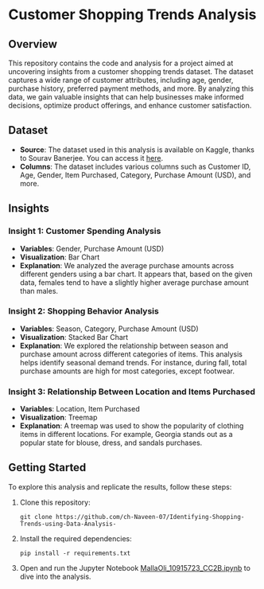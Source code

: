 # Customer Shopping Trends Analysis

## Overview

This repository contains the code and analysis for a project aimed at uncovering insights from a customer shopping trends dataset. The dataset captures a wide range of customer attributes, including age, gender, purchase history, preferred payment methods, and more. By analyzing this data, we gain valuable insights that can help businesses make informed decisions, optimize product offerings, and enhance customer satisfaction.

## Dataset

- **Source**: The dataset used in this analysis is available on Kaggle, thanks to Sourav Banerjee. You can access it [here](https://www.kaggle.com/datasets/iamsouravbanerjee/customer-shopping-trends-dataset/).
- **Columns**: The dataset includes various columns such as Customer ID, Age, Gender, Item Purchased, Category, Purchase Amount (USD), and more.

## Insights

### Insight 1: Customer Spending Analysis

- **Variables**: Gender, Purchase Amount (USD)
- **Visualization**: Bar Chart
- **Explanation**: We analyzed the average purchase amounts across different genders using a bar chart. It appears that, based on the given data, females tend to have a slightly higher average purchase amount than males.

### Insight 2: Shopping Behavior Analysis

- **Variables**: Season, Category, Purchase Amount (USD)
- **Visualization**: Stacked Bar Chart
- **Explanation**: We explored the relationship between season and purchase amount across different categories of items. This analysis helps identify seasonal demand trends. For instance, during fall, total purchase amounts are high for most categories, except footwear.

### Insight 3: Relationship Between Location and Items Purchased

- **Variables**: Location, Item Purchased
- **Visualization**: Treemap
- **Explanation**: A treemap was used to show the popularity of clothing items in different locations. For example, Georgia stands out as a popular state for blouse, dress, and sandals purchases.

## Getting Started

To explore this analysis and replicate the results, follow these steps:

1. Clone this repository:

   ```
   git clone https://github.com/ch-Naveen-07/Identifying-Shopping-Trends-using-Data-Analysis-
   ```

2. Install the required dependencies:

   ```
   pip install -r requirements.txt
   ```

3. Open and run the Jupyter Notebook [MallaOli_10915723_CC2B.ipynb](MallaOli_10915723_CC2B.ipynb) to dive into the analysis.
